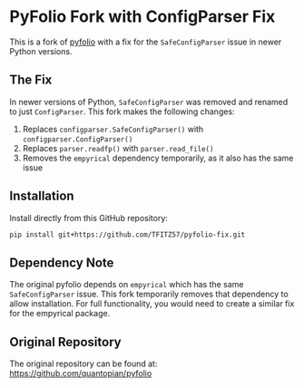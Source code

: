 # PyFolio Fork with ConfigParser Fix

This is a fork of [pyfolio](https://github.com/quantopian/pyfolio) with a fix for the `SafeConfigParser` issue in newer Python versions.

## The Fix

In newer versions of Python, `SafeConfigParser` was removed and renamed to just `ConfigParser`. This fork makes the following changes:

1. Replaces `configparser.SafeConfigParser()` with `configparser.ConfigParser()`
2. Replaces `parser.readfp()` with `parser.read_file()`
3. Removes the `empyrical` dependency temporarily, as it also has the same issue

## Installation

Install directly from this GitHub repository:

```bash
pip install git+https://github.com/TFITZ57/pyfolio-fix.git
```

## Dependency Note

The original pyfolio depends on `empyrical` which has the same `SafeConfigParser` issue. This fork temporarily removes that dependency to allow installation. For full functionality, you would need to create a similar fix for the empyrical package.

## Original Repository

The original repository can be found at: https://github.com/quantopian/pyfolio 